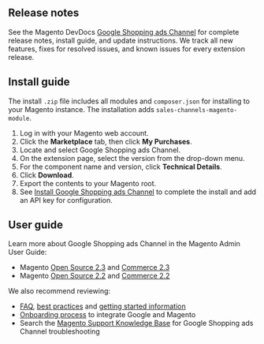 ## Release notes

See the Magento DevDocs [Google Shopping ads Channel](https://devdocs.magento.com/extensions/google-shopping-ads/release-notes) for complete release notes, install guide, and update instructions. We track all new features, fixes for resolved issues, and known issues for every extension release.

## Install guide

The install `.zip` file includes all modules and `composer.json` for installing to your Magento instance. The installation adds `sales-channels-magento-module`.

1.	Log in with your Magento web account.
2.	Click the **Marketplace** tab, then click **My Purchases**.
3.	Locate and select Google Shopping ads Channel.
4.	On the extension page, select the version from the drop-down menu.
5.	For the component name and version, click **Technical Details**.
6.	Click **Download**.
7.	Export the contents to your Magento root.
8.	See [Install Google Shopping ads Channel](https://devdocs.magento.com/extensions/google-shopping-ads/) to complete the install and add an API key for configuration.

## User guide
Learn more about Google Shopping ads Channel in the Magento Admin User Guide:

* Magento [Open Source 2.3](https://docs.magento.com/m2/ce/user_guide/sales-channels/google-ads/google-ad-channel.html) and [Commerce 2.3](https://docs.magento.com/m2/ee/user_guide/sales-channels/google-ads/google-ad-channel.html)
* Magento [Open Source 2.2](https://docs.magento.com/m2/2.2/ce/user_guide/sales-channels/google-ads/google-ad-channel.html) and [Commerce 2.2](https://docs.magento.com/m2/2.2/ee/user_guide/sales-channels/google-ads/google-ad-channel.html)

We also recommend reviewing:

* [FAQ](https://magento.zendesk.com/knowledge/articles/360026412412), [best practices](https://docs.magento.com/m2/ee/user_guide/sales-channels/google-ads/google-faq.html) and [getting started information](https://docs.magento.com/m2/ee/user_guide/sales-channels/google-ads/about-google.html)
* [Onboarding process](https://docs.magento.com/m2/ee/user_guide/sales-channels/google-ads/onboarding-google.html) to integrate Google and Magento
* Search the [Magento Support Knowledge Base](https://support.magento.com/hc/en-us) for Google Shopping ads Channel troubleshooting
